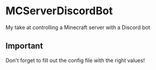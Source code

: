 # MCServerDiscordBot
My take at controlling a Minecraft server with a Discord bot

## Important

Don't forget to fill out the config file with the right values!
